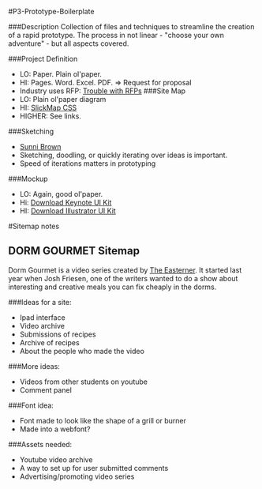 #P3-Prototype-Boilerplate

###Description
Collection of files and techniques to streamline the creation of a rapid prototype. The process in not linear - "choose your own adventure" - but all aspects covered. 


###Project Definition
* LO: Paper. Plain ol'paper. 
* HI: Pages. Word. Excel. PDF. => Request for proposal
* Industry uses RFP: [Trouble with RFPs](http://www.andyrutledge.com/rfp-idiocy.php)
###Site Map
* LO: Plain ol'paper diagram
* HI: [SlickMap CSS](http://astuteo.com/slickmap)
* HIGHER: See links. 

###Sketching
* [Sunni Brown](http://sunnibrown.com/doodlerevolution/videos/)
* Sketching, doodling, or quickly iterating over ideas is important. 
* Speed of iterations matters in prototyping

###Mockup
* LO: Again, good ol'paper. 
* Hi: [Download Keynote UI Kit](https://www.dropbox.com/s/r7zc6uk2tc5x369/keynote_wireframe_gui_toolkit.zip)
* HI: [Download Illustrator UI Kit](https://www.dropbox.com/s/r8iwx3oikb1i9ql/illustrator_wireframe_gui_toolkit.zip)


#Sitemap notes


## DORM GOURMET Sitemap

Dorm Gourmet is a video series created by [The Easterner](http://easterneronline.com). It started last year when Josh Friesen, one of the writers wanted to do a show about interesting and creative meals you can fix cheaply in the dorms.

###Ideas for a site:

* Ipad interface
* Video archive
* Submissions of recipes
* Archive of recipes
* About the people who made the video

###More ideas:

* Videos from other students on youtube
* Comment panel

###Font idea:
* Font made to look like the shape of a grill or burner
* 	Made into a webfont?

###Assets needed:

* Youtube video archive
* A way to set up for user submitted comments
* Advertising/promoting video series